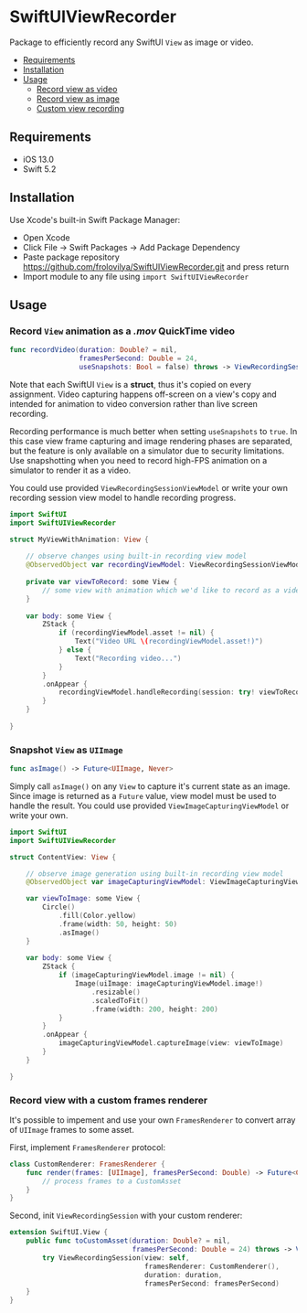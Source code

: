# SwiftUIViewRecorder

Package to efficiently record any SwiftUI `View` as image or video.

* [Requirements](#requirements)
* [Installation](#installation)
* [Usage](#usage)
  * [Record view as video](#viewAsVideo)
  * [Record view as image](#viewAsImage)
  * [Custom view recording](#viewAsCustomAsset)

<a name="requirements"/>

## Requirements
* iOS 13.0
* Swift 5.2

<a name="installation"/>

## Installation
Use Xcode's built-in Swift Package Manager:

* Open Xcode
* Click File -> Swift Packages -> Add Package Dependency
* Paste package repository https://github.com/frolovilya/SwiftUIViewRecorder.git and press return
* Import module to any file using `import SwiftUIViewRecorder`

<a name="usage"/>

## Usage

<a name="viewAsVideo"/>

### Record `View` animation as a *.mov* QuickTime video

```swift
func recordVideo(duration: Double? = nil,
                 framesPerSecond: Double = 24,
                 useSnapshots: Bool = false) throws -> ViewRecordingSession<URL>
```

Note that each SwiftUI `View` is a **struct**, thus it's copied on every assignment.
Video capturing happens off-screen on a view's copy and intended for animation to video conversion rather than live screen recording.

Recording performance is much better when setting `useSnapshots` to `true`. In this case view frame capturing and image rendering phases are separated, but the feature is only available on a simulator due to security limitations.
Use snapshotting when you need to record high-FPS animation on a simulator to render it as a video.

You could use provided `ViewRecordingSessionViewModel` or write your own recording session view model to handle recording progress. 

```swift
import SwiftUI
import SwiftUIViewRecorder

struct MyViewWithAnimation: View {
    
    // observe changes using built-in recording view model
    @ObservedObject var recordingViewModel: ViewRecordingSessionViewModel<URL>
    
    private var viewToRecord: some View {
        // some view with animation which we'd like to record as a video
    }
    
    var body: some View {
        ZStack {
            if (recordingViewModel.asset != nil) {
                Text("Video URL \(recordingViewModel.asset!)")
            } else {
                Text("Recording video...")
            }
        }
        .onAppear {
            recordingViewModel.handleRecording(session: try! viewToRecord.recordVideo())
        }
    }
    
}
```

<a name="viewAsImage"/>

### Snapshot `View` as `UIImage`

```swift
func asImage() -> Future<UIImage, Never>
```

Simply call `asImage()` on any `View` to capture it's current state as an image. 
Since image is returned as a `Future` value, view model must be used to handle the result.
You could use provided `ViewImageCapturingViewModel` or write your own. 

```swift
import SwiftUI
import SwiftUIViewRecorder

struct ContentView: View {

    // observe image generation using built-in recording view model
    @ObservedObject var imageCapturingViewModel: ViewImageCapturingViewModel

    var viewToImage: some View {
        Circle()
            .fill(Color.yellow)
            .frame(width: 50, height: 50)
            .asImage()
    }
    
    var body: some View {
        ZStack {
            if (imageCapturingViewModel.image != nil) {
                Image(uiImage: imageCapturingViewModel.image!)
                    .resizable()
                    .scaledToFit()
                    .frame(width: 200, height: 200)
            }
        }
        .onAppear {
            imageCapturingViewModel.captureImage(view: viewToImage)
        }
    }

}
```

<a name="viewAsCustomAsset"/>

### Record view with a custom frames renderer

It's possible to impement and use your own `FramesRenderer` to convert array of `UIImage` frames to some asset.

First, implement `FramesRenderer` protocol:

```swift
class CustomRenderer: FramesRenderer {
    func render(frames: [UIImage], framesPerSecond: Double) -> Future<CustomAsset?, Error> {
        // process frames to a CustomAsset
    }
}
```
Second, init `ViewRecordingSession` with your custom renderer:

```swift
extension SwiftUI.View {
    public func toCustomAsset(duration: Double? = nil,
                              framesPerSecond: Double = 24) throws -> ViewRecordingSession<CustomAsset> {
        try ViewRecordingSession(view: self,
                                 framesRenderer: CustomRenderer(),
                                 duration: duration,
                                 framesPerSecond: framesPerSecond)
    }
}
```
